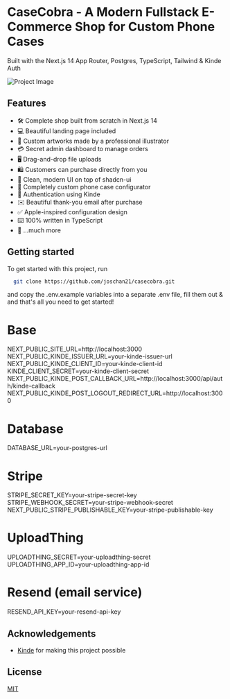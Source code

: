 # CaseCobra - A Modern Fullstack E-Commerce Shop for Custom Phone Cases

Built with the Next.js 14 App Router, Postgres, TypeScript, Tailwind & Kinde Auth

![Project Image](https://github.com/joschan21/casecobra/blob/master/public/thumbnail.png)

## Features

- 🛠️ Complete shop built from scratch in Next.js 14
- 💻 Beautiful landing page included
- 🎨 Custom artworks made by a professional illustrator
- 💳 Secret admin dashboard to manage orders
- 🖥️ Drag-and-drop file uploads
- 🛍️ Customers can purchase directly from you
- 🌟 Clean, modern UI on top of shadcn-ui
- 🛒 Completely custom phone case configurator
- 🔑 Authentication using Kinde
- ✉️ Beautiful thank-you email after purchase
- ✅ Apple-inspired configuration design
- ⌨️ 100% written in TypeScript
- 🎁 ...much more

## Getting started

To get started with this project, run

```bash
  git clone https://github.com/joschan21/casecobra.git
```

and copy the .env.example variables into a separate .env file, fill them out & and that's all you need to get started!

# Base
NEXT_PUBLIC_SITE_URL=http://localhost:3000
NEXT_PUBLIC_KINDE_ISSUER_URL=your-kinde-issuer-url
NEXT_PUBLIC_KINDE_CLIENT_ID=your-kinde-client-id
KINDE_CLIENT_SECRET=your-kinde-client-secret
NEXT_PUBLIC_KINDE_POST_CALLBACK_URL=http://localhost:3000/api/auth/kinde-callback
NEXT_PUBLIC_KINDE_POST_LOGOUT_REDIRECT_URL=http://localhost:3000

# Database
DATABASE_URL=your-postgres-url

# Stripe
STRIPE_SECRET_KEY=your-stripe-secret-key
STRIPE_WEBHOOK_SECRET=your-stripe-webhook-secret
NEXT_PUBLIC_STRIPE_PUBLISHABLE_KEY=your-stripe-publishable-key

# UploadThing
UPLOADTHING_SECRET=your-uploadthing-secret
UPLOADTHING_APP_ID=your-uploadthing-app-id

# Resend (email service)
RESEND_API_KEY=your-resend-api-key


## Acknowledgements

- [Kinde](https://link.joshtriedcoding.com/kinde) for making this project possible

## License

[MIT](https://choosealicense.com/licenses/mit/)
